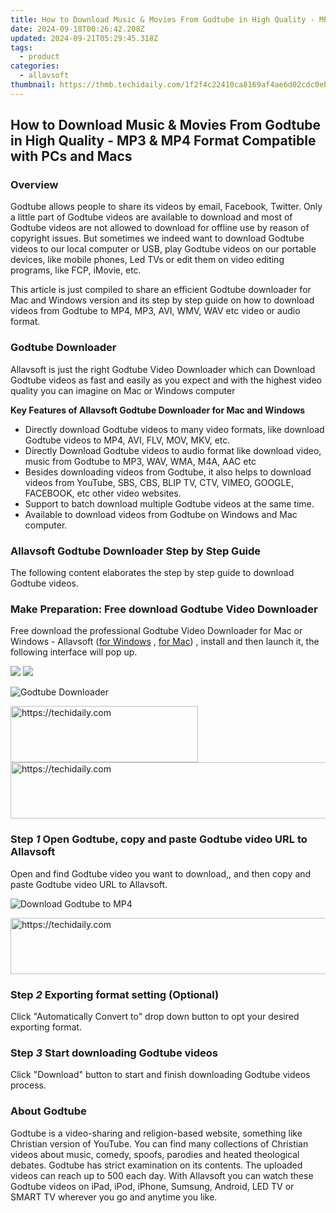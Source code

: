 ```yaml
---
title: How to Download Music & Movies From Godtube in High Quality - MP3 & MP4 Format Compatible with PCs and Macs
date: 2024-09-18T00:26:42.208Z
updated: 2024-09-21T05:29:45.318Z
tags:
  - product
categories:
  - allavsoft
thumbnail: https://thmb.techidaily.com/1f2f4c22410ca8169af4ae6d02cdc0eba714608bc6ab4df470b116ebdad1c1fb.jpg
---
```


## How to Download Music & Movies From Godtube in High Quality - MP3 & MP4 Format Compatible with PCs and Macs

### Overview

Godtube allows people to share its videos by email, Facebook, Twitter. Only a little part of Godtube videos are available to download and most of Godtube videos are not allowed to download for offline use by reason of copyright issues. But sometimes we indeed want to download Godtube videos to our local computer or USB, play Godtube videos on our portable devices, like mobile phones, Led TVs or edit them on video editing programs, like FCP, iMovie, etc.

This article is just compiled to share an efficient Godtube downloader for Mac and Windows version and its step by step guide on how to download videos from Godtube to MP4, MP3, AVI, WMV, WAV etc video or audio format.

### Godtube Downloader

Allavsoft is just the right Godtube Video Downloader which can Download Godtube videos as fast and easily as you expect and with the highest video quality you can imagine on Mac or Windows computer

**Key Features of Allavsoft Godtube Downloader for Mac and Windows**

* Directly download Godtube videos to many video formats, like download Godtube videos to MP4, AVI, FLV, MOV, MKV, etc.
* Directly Download Godtube videos to audio format like download video, music from Godtube to MP3, WAV, WMA, M4A, AAC etc
* Besides downloading videos from Godtube, it also helps to download videos from YouTube, SBS, CBS, BLIP TV, CTV, VIMEO, GOOGLE, FACEBOOK, etc other video websites.
* Support to batch download multiple Godtube videos at the same time.
* Available to download videos from Godtube on Windows and Mac computer.

### Allavsoft Godtube Downloader Step by Step Guide

The following content elaborates the step by step guide to download Godtube videos.

### Make Preparation: Free download Godtube Video Downloader

Free download the professional Godtube Video Downloader for Mac or Windows - Allavsoft ([for Windows](https://tools.techidaily.com/allavsoft/products/) , [for Mac](https://tools.techidaily.com/allavsoft/products/)) , install and then launch it, the following interface will pop up.

[![](https://www.allavsoft.com/how-to/../images/how-to/free-download-win.jpg)](https://tools.techidaily.com/allavsoft/products/) [![](https://www.allavsoft.com/how-to/../images/how-to/free-download-mac.jpg)](https://tools.techidaily.com/allavsoft/products/)

![Godtube Downloader](https://www.allavsoft.com/how-to/../images/allavsoft/screen-shot-600.jpg)

<!-- affiliate ads begin -->
<a href="https://aligracehair.sjv.io/c/5597632/1997657/19272" target="_top" id="1997657">
  <img src="//a.impactradius-go.com/display-ad/19272-1997657" border="0" alt="https://techidaily.com" width="300" height="90"/>
</a>
<img height="0" width="0" src="https://aligracehair.sjv.io/i/5597632/1997657/19272" style="position:absolute;visibility:hidden;" border="0" />
<!-- affiliate ads end -->

<!-- affiliate ads begin -->
<a href="https://appsumo.8odi.net/c/5597632/2118325/7443" target="_top" id="2118325">
  <img src="//a.impactradius-go.com/display-ad/7443-2118325" border="0" alt="https://techidaily.com" width="728" height="90"/>
</a>
<img height="0" width="0" src="https://appsumo.8odi.net/i/5597632/2118325/7443" style="position:absolute;visibility:hidden;" border="0" />
<!-- affiliate ads end -->

### Step _1_ Open Godtube, copy and paste Godtube video URL to Allavsoft

Open and find Godtube video you want to download,, and then copy and paste Godtube video URL to Allavsoft.

![Download Godtube to MP4](https://www.allavsoft.com/how-to/../images/how-to/godtube-download/download-godtube-to-mp4.jpg)

<!-- affiliate ads begin -->
<a href="https://sentrypc.7eer.net/c/5597632/398455/3022" target="_top" id="398455">
  <img src="//a.impactradius-go.com/display-ad/3022-398455" border="0" alt="https://techidaily.com" width="728" height="90"/>
</a>
<img height="0" width="0" src="https://sentrypc.7eer.net/i/5597632/398455/3022" style="position:absolute;visibility:hidden;" border="0" />
<!-- affiliate ads end -->

### Step _2_ Exporting format setting (Optional)

Click "Automatically Convert to" drop down button to opt your desired exporting format.

### Step _3_ Start downloading Godtube videos

Click "Download" button to start and finish downloading Godtube videos process.

### About Godtube

Godtube is a video-sharing and religion-based website, something like Christian version of YouTube. You can find many collections of Christian videos about music, comedy, spoofs, parodies and heated theological debates. Godtube has strict examination on its contents. The uploaded videos can reach up to 500 each day. With Allavsoft you can watch these Godtube videos on iPad, iPod, iPhone, Sumsung, Android, LED TV or SMART TV wherever you go and anytime you like.

<ins class="adsbygoogle"
     style="display:block"
     data-ad-format="autorelaxed"
     data-ad-client="ca-pub-7571918770474297"
     data-ad-slot="1223367746"></ins>

<ins class="adsbygoogle"
     style="display:block"
     data-ad-client="ca-pub-7571918770474297"
     data-ad-slot="8358498916"
     data-ad-format="auto"
     data-full-width-responsive="true"></ins>



